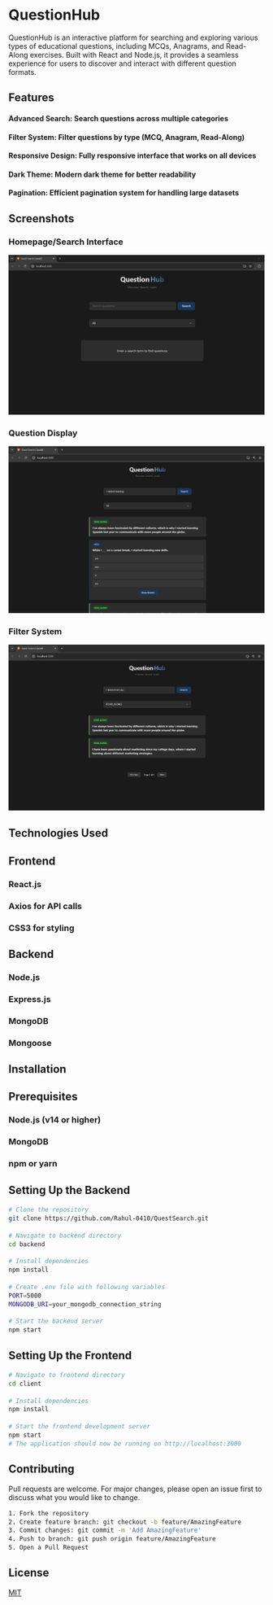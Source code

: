 # QuestionHub

QuestionHub is an interactive platform for searching and exploring various types of educational questions, including MCQs, Anagrams, and Read-Along exercises. Built with React and Node.js, it provides a seamless experience for users to discover and interact with different question formats.

## Features

#### Advanced Search: Search questions across multiple categories
#### Filter System: Filter questions by type (MCQ, Anagram, Read-Along)
#### Responsive Design: Fully responsive interface that works on all devices
#### Dark Theme: Modern dark theme for better readability
#### Pagination: Efficient pagination system for handling large datasets

## Screenshots
### Homepage/Search Interface
![HomePage](./images/Home.png)
### Question Display
![display](./images/display.png)
### Filter System
![filter](./images/filter.png)

## Technologies Used
## Frontend
### React.js
### Axios for API calls
### CSS3 for styling
## Backend
### Node.js
### Express.js
### MongoDB
### Mongoose
## Installation
## Prerequisites
### Node.js (v14 or higher)
### MongoDB
### npm or yarn

## Setting Up the Backend

```bash
# Clone the repository
git clone https://github.com/Rahul-0410/QuestSearch.git

# Navigate to backend directory
cd backend

# Install dependencies
npm install

# Create .env file with following variables
PORT=5000
MONGODB_URI=your_mongodb_connection_string

# Start the backend server
npm start
```

## Setting Up the Frontend

```bash
# Navigate to frontend directory
cd client

# Install dependencies
npm install

# Start the frontend development server
npm start
# The application should now be running on http://localhost:3000


```

## Contributing

Pull requests are welcome. For major changes, please open an issue first
to discuss what you would like to change.
```bash
1. Fork the repository
2. Create feature branch: git checkout -b feature/AmazingFeature
3. Commit changes: git commit -m 'Add AmazingFeature'
4. Push to branch: git push origin feature/AmazingFeature
5. Open a Pull Request
```

## License

[MIT](https://choosealicense.com/licenses/mit/)